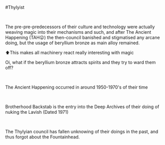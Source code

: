 #Thylyist 

 

The pre-pre-predecessors of their culture and technology were actually weaving magic into their mechanisms and such, and after The Ancient Happening (TAH😛) the then-council banished and stigmatised any arcane doing, but the usage of beryllium bronze as main alloy remained.

⬆️This makes all machinery react really interesting with magic

Oi, what if the beryllium bronze attracts spirits and they try to ward them off?

 

The Ancient Happening occurred in around 1950-1970's of their time

 

Brotherhood Backstab is the entry into the Deep Archives of their doing of nuking the Lavish (Dated 1971)

 

The Thylyian council has fallen unknowing of their doings in the past, and thus forgot about the Fountainhead.
